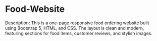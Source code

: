 # Food-Website
Description: This is a one-page responsive food ordering website built using Bootstrap 5, HTML, and CSS. The layout is clean and modern, featuring sections for food items, customer reviews, and stylish images.
